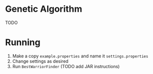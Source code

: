 # Genetic Algorithm
TODO

# Running
1. Make a copy `example.properties` and name it `settings.properties`
1. Change settings as desired
1. Run `BestWarriorFinder` (TODO add JAR instructions)
